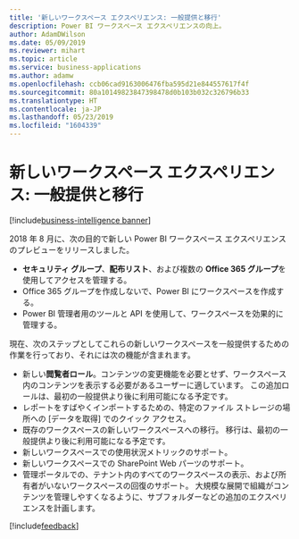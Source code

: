 ```yaml
---
title: '新しいワークスペース エクスペリエンス: 一般提供と移行'
description: Power BI ワークスペース エクスペリエンスの向上。
author: AdamDWilson
ms.date: 05/09/2019
ms.reviewer: mihart
ms.topic: article
ms.service: business-applications
ms.author: adamw
ms.openlocfilehash: ccb06cad9163006476fba595d21e844557617f4f
ms.sourcegitcommit: 80a10149823847398478d0b103b032c326796b33
ms.translationtype: HT
ms.contentlocale: ja-JP
ms.lasthandoff: 05/23/2019
ms.locfileid: "1604339"
---
```

#  <a name="new-workspace-experiences-general-availability-and-migration"></a>新しいワークスペース エクスペリエンス: 一般提供と移行

[!include[business-intelligence banner](../../includes/business-intelligence.md)]

2018 年 8 月に、次の目的で新しい Power BI ワークスペース エクスペリエンスのプレビューをリリースしました。 

-  **セキュリティ グループ**、**配布リスト**、および複数の **Office 365 グループ**を使用してアクセスを管理する。 
-  Office 365 グループを作成しないで、Power BI にワークスペースを作成する。 
-  Power BI 管理者用のツールと API を使用して、ワークスペースを効果的に管理する。 

現在、次のステップとしてこれらの新しいワークスペースを一般提供するための作業を行っており、それには次の機能が含まれます。 

-  新しい**閲覧者ロール**。コンテンツの変更機能を必要とせず、ワークスペース内のコンテンツを表示する必要があるユーザーに適しています。 この追加ロールは、最初の一般提供より後に利用可能になる予定です。 
-  レポートをすばやくインポートするための、特定のファイル ストレージの場所への [データを取得] でのクイック アクセス。 
-  既存のワークスペースの新しいワークスペースへの移行。 移行は、最初の一般提供より後に利用可能になる予定です。 
-  新しいワークスペースでの使用状況メトリックのサポート。 
-  新しいワークスペースでの SharePoint Web パーツのサポート。 
-  管理ポータルでの、テナント内のすべてのワークスペースの表示、および所有者がいないワークスペースの回復のサポート。 大規模な展開で組織がコンテンツを管理しやすくなるように、サブフォルダーなどの追加のエクスペリエンスを計画します。

[!include[feedback](../includes/service-feedback.md)]
